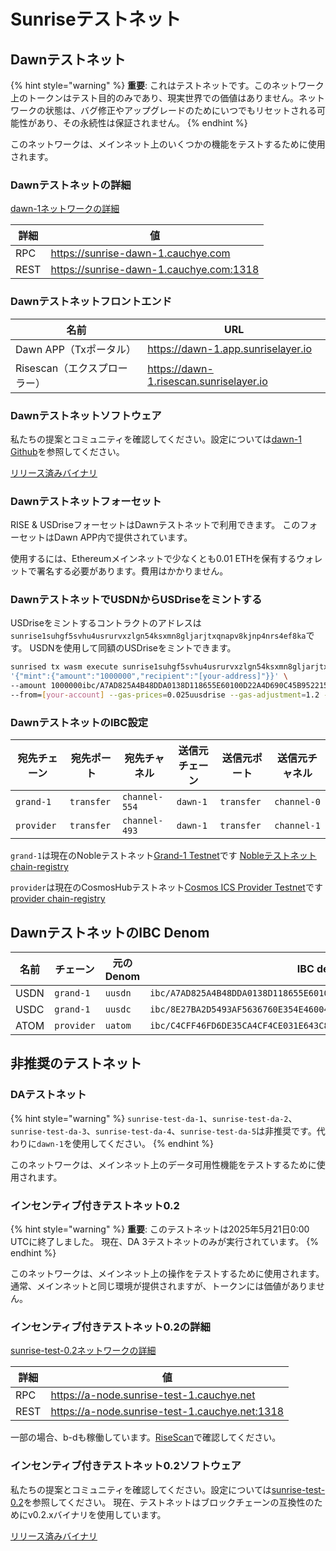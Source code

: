 # Sunriseテストネット

## Dawnテストネット

{% hint style="warning" %}
**重要**: これはテストネットです。このネットワーク上のトークンはテスト目的のみであり、現実世界での価値はありません。ネットワークの状態は、バグ修正やアップグレードのためにいつでもリセットされる可能性があり、その永続性は保証されません。
{% endhint %}

このネットワークは、メインネット上のいくつかの機能をテストするために使用されます。

### Dawnテストネットの詳細

[dawn-1ネットワークの詳細](https://github.com/sunriselayer/network/tree/main/dawn-1)

| 詳細 | 値 |
| --- | --- |
| RPC | <https://sunrise-dawn-1.cauchye.com> |
| REST | <https://sunrise-dawn-1.cauchye.com:1318> |

### Dawnテストネットフロントエンド

| 名前 | URL |
| --- | --- |
| Dawn APP（Txポータル） | <https://dawn-1.app.sunriselayer.io> |
| Risescan（エクスプローラー） | <https://dawn-1.risescan.sunriselayer.io> |

### Dawnテストネットソフトウェア

私たちの提案とコミュニティを確認してください。設定については[dawn-1 Github](https://github.com/sunriselayer/network/tree/main/dawn-1)を参照してください。

[リリース済みバイナリ](https://github.com/sunriselayer/sunrise/releases)

### Dawnテストネットフォーセット

RISE & USDriseフォーセットはDawnテストネットで利用できます。
このフォーセットはDawn APP内で提供されています。

使用するには、Ethereumメインネットで少なくとも0.01 ETHを保有するウォレットで署名する必要があります。費用はかかりません。

### DawnテストネットでUSDNからUSDriseをミントする

USDriseをミントするコントラクトのアドレスは`sunrise1suhgf5svhu4usrurvxzlgn54ksxmn8gljarjtxqnapv8kjnp4nrs4ef8ka`です。
USDNを使用して同額のUSDriseをミントできます。

```bash
sunrised tx wasm execute sunrise1suhgf5svhu4usrurvxzlgn54ksxmn8gljarjtxqnapv8kjnp4nrs4ef8ka \
'{"mint":{"amount":"1000000","recipient":"[your-address]"}}' \
--amount 1000000ibc/A7AD825A4B48DDA0138D118655E60100D22A4D690C45B95221520B58C9A64B63 \
--from=[your-account] --gas-prices=0.025uusdrise --gas-adjustment=1.2 --gas=auto -y
```

### DawnテストネットのIBC設定

| 宛先チェーン | 宛先ポート | 宛先チャネル | 送信元チェーン | 送信元ポート | 送信元チャネル |
| --- | --- | --- | --- | --- | --- |
| `grand-1` | `transfer` | `channel-554` | `dawn-1` | `transfer` | `channel-0` |
| `provider` | `transfer` | `channel-493` | `dawn-1` | `transfer` | `channel-1` |

`grand-1`は現在のNobleテストネット[Grand-1 Testnet](https://www.noble.xyz/dev-hub)です
[Nobleテストネット chain-registry](https://github.com/cosmos/chain-registry/tree/master/testnets/nobletestnet)

`provider`は現在のCosmosHubテストネット[Cosmos ICS Provider Testnet](https://hub.cosmos.network/main/hub-tutorials/join-testnet)です
[provider chain-registry](https://github.com/cosmos/chain-registry/tree/master/testnets/cosmosicsprovidertestnet)

## DawnテストネットのIBC Denom

| 名前 | チェーン | 元のDenom | IBC denom |
| --- | --- | --- | --- |
| USDN | `grand-1` | `uusdn` | `ibc/A7AD825A4B48DDA0138D118655E60100D22A4D690C45B95221520B58C9A64B63` |
| USDC | `grand-1` | `uusdc` | `ibc/8E27BA2D5493AF5636760E354E46004562C46AB7EC0CC4C1CA14E9E20E2545B5` |
| ATOM | `provider` | `uatom` | `ibc/C4CFF46FD6DE35CA4CF4CE031E643C8FDC9BA4B99AE598E9B0ED98FE3A2319F9` |

## 非推奨のテストネット

### DAテストネット

{% hint style="warning" %}
`sunrise-test-da-1`、`sunrise-test-da-2`、`sunrise-test-da-3`、`sunrise-test-da-4`、`sunrise-test-da-5`は非推奨です。代わりに`dawn-1`を使用してください。
{% endhint %}

このネットワークは、メインネット上のデータ可用性機能をテストするために使用されます。

### インセンティブ付きテストネット0.2

{% hint style="warning" %}
**重要**: このテストネットは2025年5月21日0:00 UTCに終了しました。
現在、DA 3テストネットのみが実行されています。
{% endhint %}

このネットワークは、メインネット上の操作をテストするために使用されます。通常、メインネットと同じ環境が提供されますが、トークンには価値がありません。

### インセンティブ付きテストネット0.2の詳細

[sunrise-test-0.2ネットワークの詳細](https://github.com/sunriselayer/network/tree/main/sunrise-test-0.2)

| 詳細 | 値 |
| --- | --- |
| RPC | <https://a-node.sunrise-test-1.cauchye.net> |
| REST | <https://a-node.sunrise-test-1.cauchye.net:1318> |

一部の場合、b-dも稼働しています。[RiseScan](https://testnet.risescan.sunriselayer.io/)で確認してください。

### インセンティブ付きテストネット0.2ソフトウェア

私たちの提案とコミュニティを確認してください。設定については[sunrise-test-0.2](https://github.com/sunriselayer/network/tree/main/sunrise-test-0.2)を参照してください。
現在、テストネットはブロックチェーンの互換性のためにv0.2.xバイナリを使用しています。

[リリース済みバイナリ](https://github.com/sunriselayer/sunrise/releases)
